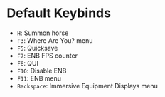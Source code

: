 # Default Keybinds

- `H`: Summon horse
- `F3`: Where Are You? menu
- `F5`: Quicksave
- `F7`: ENB FPS counter
- `F8`: QUI
- `F10`: Disable ENB
- `F11`: ENB menu
- `Backspace`: Immersive Equipment Displays menu
